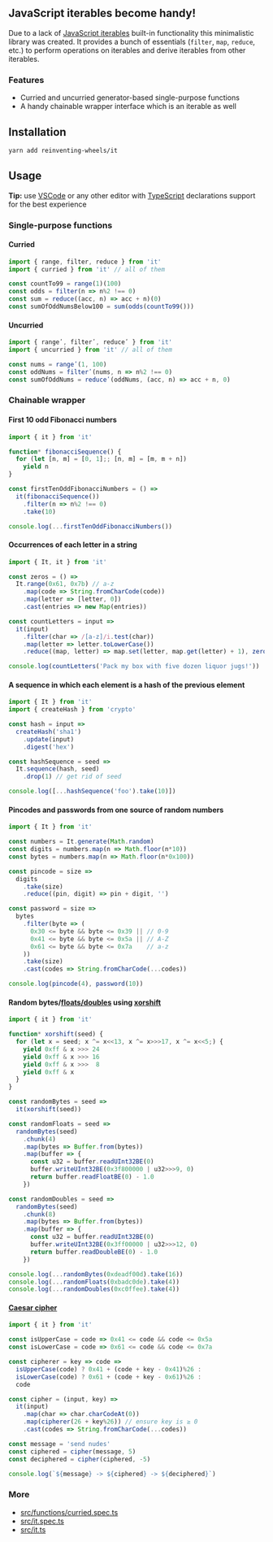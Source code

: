 ## JavaScript iterables become handy!

Due to a lack of [JavaScript iterables][1] built-in functionality this minimalistic library was created.
It provides a bunch of essentials (`filter`, `map`, `reduce`, etc.) to perform operations on iterables
and derive iterables from other iterables.

### Features

- Curried and uncurried generator-based single-purpose functions
- A handy chainable wrapper interface which is an iterable as well

## Installation

```sh
yarn add reinventing-wheels/it
```

## Usage

**Tip:** use [VSCode][2] or any other editor with [TypeScript][3] declarations support for the best experience

### Single-purpose functions

#### Curried

```js
import { range, filter, reduce } from 'it'
import { curried } from 'it' // all of them

const countTo99 = range(1)(100)
const odds = filter(n => n%2 !== 0)
const sum = reduce((acc, n) => acc + n)(0)
const sumOfOddNumsBelow100 = sum(odds(countTo99()))
```

#### Uncurried

```js
import { rangeʹ, filterʹ, reduceʹ } from 'it'
import { uncurried } from 'it' // all of them

const nums = rangeʹ(1, 100)
const oddNums = filterʹ(nums, n => n%2 !== 0)
const sumOfOddNums = reduceʹ(oddNums, (acc, n) => acc + n, 0)
```

### Chainable wrapper

#### First 10 odd Fibonacci numbers

```js
import { it } from 'it'

function* fibonacciSequence() {
  for (let [n, m] = [0, 1];; [n, m] = [m, m + n])
    yield n
}

const firstTenOddFibonacciNumbers = () =>
  it(fibonacciSequence())
    .filter(n => n%2 !== 0)
    .take(10)

console.log(...firstTenOddFibonacciNumbers())
```

#### Occurrences of each letter in a string

```js
import { It, it } from 'it'

const zeros = () =>
  It.range(0x61, 0x7b) // a-z
    .map(code => String.fromCharCode(code))
    .map(letter => [letter, 0])
    .cast(entries => new Map(entries))

const countLetters = input =>
  it(input)
    .filter(char => /[a-z]/i.test(char))
    .map(letter => letter.toLowerCase())
    .reduce((map, letter) => map.set(letter, map.get(letter) + 1), zeros())

console.log(countLetters('Pack my box with five dozen liquor jugs!'))
```

#### A sequence in which each element is a hash of the previous element

```js
import { It } from 'it'
import { createHash } from 'crypto'

const hash = input =>
  createHash('sha1')
    .update(input)
    .digest('hex')

const hashSequence = seed =>
  It.sequence(hash, seed)
    .drop(1) // get rid of seed

console.log([...hashSequence('foo').take(10)])
```

#### Pincodes and passwords from one source of random numbers

```js
import { It } from 'it'

const numbers = It.generate(Math.random)
const digits = numbers.map(n => Math.floor(n*10))
const bytes = numbers.map(n => Math.floor(n*0x100))

const pincode = size =>
  digits
    .take(size)
    .reduce((pin, digit) => pin + digit, '')

const password = size =>
  bytes
    .filter(byte => (
      0x30 <= byte && byte <= 0x39 || // 0-9
      0x41 <= byte && byte <= 0x5a || // A-Z
      0x61 <= byte && byte <= 0x7a    // a-z
    ))
    .take(size)
    .cast(codes => String.fromCharCode(...codes))

console.log(pincode(4), password(10))
```

#### Random bytes/[floats/doubles][4] using [xorshift][5]

```js
import { it } from 'it'

function* xorshift(seed) {
  for (let x = seed; x ^= x<<13, x ^= x>>>17, x ^= x<<5;) {
    yield 0xff & x >>> 24
    yield 0xff & x >>> 16
    yield 0xff & x >>>  8
    yield 0xff & x
  }
}

const randomBytes = seed =>
  it(xorshift(seed))

const randomFloats = seed =>
  randomBytes(seed)
    .chunk(4)
    .map(bytes => Buffer.from(bytes))
    .map(buffer => {
      const u32 = buffer.readUInt32BE(0)
      buffer.writeUInt32BE(0x3f800000 | u32>>>9, 0)
      return buffer.readFloatBE(0) - 1.0
    })

const randomDoubles = seed =>
  randomBytes(seed)
    .chunk(8)
    .map(bytes => Buffer.from(bytes))
    .map(buffer => {
      const u32 = buffer.readUInt32BE(0)
      buffer.writeUInt32BE(0x3ff00000 | u32>>>12, 0)
      return buffer.readDoubleBE(0) - 1.0
    })

console.log(...randomBytes(0xdeadf00d).take(16))
console.log(...randomFloats(0xbadc0de).take(4))
console.log(...randomDoubles(0xc0ffee).take(4))
```

#### [Caesar cipher][6]

```js
import { it } from 'it'

const isUpperCase = code => 0x41 <= code && code <= 0x5a
const isLowerCase = code => 0x61 <= code && code <= 0x7a

const cipherer = key => code =>
  isUpperCase(code) ? 0x41 + (code + key - 0x41)%26 :
  isLowerCase(code) ? 0x61 + (code + key - 0x61)%26 :
  code

const cipher = (input, key) =>
  it(input)
    .map(char => char.charCodeAt(0))
    .map(cipherer(26 + key%26)) // ensure key is ≥ 0
    .cast(codes => String.fromCharCode(...codes))

const message = 'send nudes'
const ciphered = cipher(message, 5)
const deciphered = cipher(ciphered, -5)

console.log(`${message} -> ${ciphered} -> ${deciphered}`)
```

### More

- [src/functions/curried.spec.ts](src/functions/curried.spec.ts)
- [src/it.spec.ts](src/it.spec.ts)
- [src/it.ts](src/it.ts)

[1]: https://developer.mozilla.org/en-US/docs/Web/JavaScript/Reference/Iteration_protocols
[2]: https://code.visualstudio.com/
[3]: https://www.typescriptlang.org/
[4]: http://experilous.com/1/blog/post/perfect-fast-random-floating-point-numbers#half-open-range
[5]: https://en.wikipedia.org/wiki/Xorshift
[6]: https://en.wikipedia.org/wiki/Caesar_cipher
